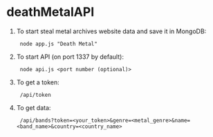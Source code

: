# deathMetalAPI

1) To start steal metal archives website data and save it in MongoDB:

        node app.js "Death Metal"


2) To start API (on port 1337 by default):

        node api.js <port number (optional)>


3) To get a token: 

        /api/token


4) To get data: 

        /api/bands?token=<your_token>&genre=<metal_genre>&name=<band_name>&country=<country_name>